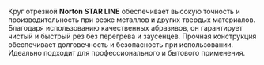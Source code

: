 Круг отрезной **Norton STAR LINE** обеспечивает высокую точность и производительность при резке металлов и других твердых материалов. Благодаря использованию качественных абразивов, он гарантирует чистый и быстрый рез без перегрева и заусенцев. Прочная конструкция обеспечивает долговечность и безопасность при использовании. Идеально подходит для профессионального и бытового применения.
